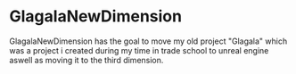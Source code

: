 # GlagalaNewDimension
 GlagalaNewDimension has the goal to move my old project "Glagala" which was a project i created during my time in trade school to unreal engine aswell as moving it to the third dimension.
